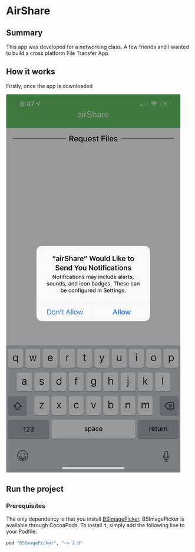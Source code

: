 # AirShare

## Summary

This app was developed for a networking class.  A few friends and I wanted to build a cross platform File Transfer App.  

## How it works

Firstly, once the app is downloaded 

![Image](airShare/Images/IMG_0090.png)

## Run the project

### Prerequisites

The only dependency is that you install [BSImagePicker](https://github.com/mikaoj/BSImagePicker). BSImagePicker is available through CocoaPods. To install it, simply add the following line to your Podfile:

```ruby
pod "BSImagePicker", "~> 2.8"
```

